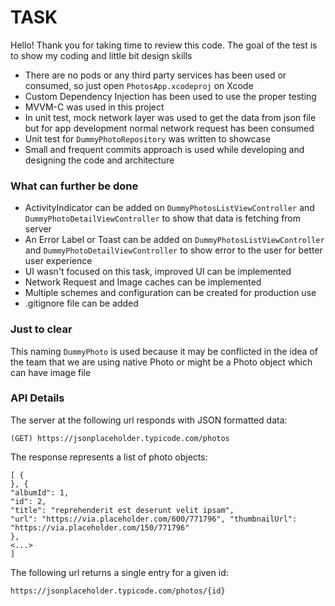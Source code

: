 # TASK

Hello! Thank you for taking time to review this code. The goal of the test is to show my coding and little bit design skills

- There are no pods or any third party services has been used or consumed, so just open `PhotosApp.xcodeproj` on Xcode
- Custom Dependency Injection has been used to use the proper testing
- MVVM-C was used in this project
- In unit test, mock network layer was used to get the data from json file but for app development normal network request has been consumed
- Unit test for `DummyPhotoRepository` was written to showcase 
- Small and frequent commits approach is used while developing and designing the code and architecture

### What can further be done
- ActivityIndicator can be added on `DummyPhotosListViewController` and `DummyPhotoDetailViewController` to show that data is fetching from server
- An Error Label or Toast can be added on `DummyPhotosListViewController` and `DummyPhotoDetailViewController` to show error to the user for better user experience
- UI wasn't focused on this task, improved UI can be implemented
- Network Request and Image caches can be implemented
- Multiple schemes and configuration can be created for production use
- .gitignore file can be added 

### Just to clear
This naming `DummyPhoto` is used because it may be conflicted in the idea of the team that we are using native Photo or might be a Photo object which can have image file

### API Details
The server at the following url responds with JSON formatted data:
```
(GET) https://jsonplaceholder.typicode.com/photos
```
The response represents a list of photo objects:
```
[ {
}, {
"albumId": 1,
"id": 2,
"title": "reprehenderit est deserunt velit ipsam",
"url": "https://via.placeholder.com/600/771796", "thumbnailUrl": "https://via.placeholder.com/150/771796"
},
<...>
]
```
The following url returns a single entry for a given id:
```
https://jsonplaceholder.typicode.com/photos/{id}
```
